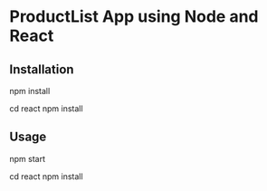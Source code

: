 # ProductList App using Node and React

## Installation

npm install

cd react
npm install

## Usage

npm start

cd react
npm install
